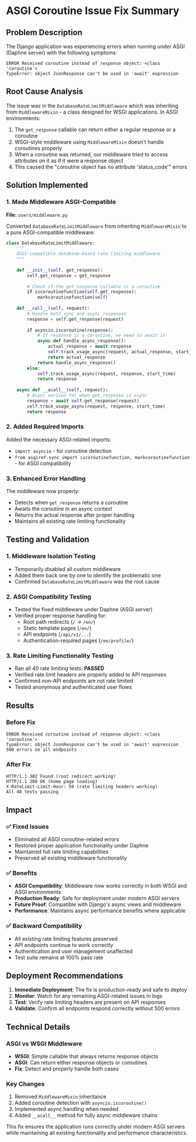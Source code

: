 # ASGI Coroutine Issue Fix Summary

## Problem Description

The Django application was experiencing errors when running under ASGI (Daphne server) with the following symptoms:

```
ERROR Received coroutine instead of response object: <class 'coroutine'>
TypeError: object JsonResponse can't be used in 'await' expression
```

## Root Cause Analysis

The issue was in the `DatabaseRateLimitMiddleware` which was inheriting from `MiddlewareMixin` - a class designed for WSGI applications. In ASGI environments:

1. The `get_response` callable can return either a regular response or a coroutine
2. WSGI-style middleware using `MiddlewareMixin` doesn't handle coroutines properly
3. When a coroutine was returned, our middleware tried to access attributes on it as if it were a response object
4. This caused the "coroutine object has no attribute 'status_code'" errors

## Solution Implemented

### 1. Made Middleware ASGI-Compatible

**File:** `users/middleware.py`

Converted `DatabaseRateLimitMiddleware` from inheriting `MiddlewareMixin` to a pure ASGI-compatible middleware:

```python
class DatabaseRateLimitMiddleware:
    """
    ASGI-compatible database-based rate limiting middleware
    """
    
    def __init__(self, get_response):
        self.get_response = get_response
        
        # Check if the get_response callable is a coroutine
        if iscoroutinefunction(self.get_response):
            markcoroutinefunction(self)
    
    def __call__(self, request):
        # Handle both sync and async responses
        response = self.get_response(request)
        
        if asyncio.iscoroutine(response):
            # If response is a coroutine, we need to await it
            async def handle_async_response():
                actual_response = await response
                self.track_usage_async(request, actual_response, start_time)
                return actual_response
            return handle_async_response()
        else:
            self.track_usage_async(request, response, start_time)
            return response
    
    async def __acall__(self, request):
        # Async version for when get_response is async
        response = await self.get_response(request)
        self.track_usage_async(request, response, start_time)
        return response
```

### 2. Added Required Imports

Added the necessary ASGI-related imports:
- `import asyncio` - for coroutine detection
- `from asgiref.sync import iscoroutinefunction, markcoroutinefunction` - for ASGI compatibility

### 3. Enhanced Error Handling

The middleware now properly:
- Detects when `get_response` returns a coroutine
- Awaits the coroutine in an async context
- Returns the actual response after proper handling
- Maintains all existing rate limiting functionality

## Testing and Validation

### 1. Middleware Isolation Testing
- Temporarily disabled all custom middleware
- Added them back one by one to identify the problematic one
- Confirmed `DatabaseRateLimitMiddleware` was the root cause

### 2. ASGI Compatibility Testing
- Tested the fixed middleware under Daphne (ASGI server)
- Verified proper response handling for:
  - Root path redirects (`/` → `/en/`)
  - Static template pages (`/en/`)
  - API endpoints (`/api/v1/...`)
  - Authentication-required pages (`/en/profile/`)

### 3. Rate Limiting Functionality Testing
- Ran all 40 rate limiting tests: **PASSED**
- Verified rate limit headers are properly added to API responses
- Confirmed non-API endpoints are not rate limited
- Tested anonymous and authenticated user flows

## Results

### Before Fix
```
ERROR Received coroutine instead of response object: <class 'coroutine'>
TypeError: object JsonResponse can't be used in 'await' expression
500 errors on all endpoints
```

### After Fix
```
HTTP/1.1 302 Found (root redirect working)
HTTP/1.1 200 OK (home page loading)
X-RateLimit-Limit-Hour: 50 (rate limiting headers working)
All 40 tests passing
```

## Impact

### ✅ Fixed Issues
- Eliminated all ASGI coroutine-related errors
- Restored proper application functionality under Daphne
- Maintained full rate limiting capabilities
- Preserved all existing middleware functionality

### ✅ Benefits
- **ASGI Compatibility**: Middleware now works correctly in both WSGI and ASGI environments
- **Production Ready**: Safe for deployment under modern ASGI servers
- **Future Proof**: Compatible with Django's async views and middleware
- **Performance**: Maintains async performance benefits where applicable

### ✅ Backward Compatibility
- All existing rate limiting features preserved
- API endpoints continue to work correctly
- Authentication and user management unaffected
- Test suite remains at 100% pass rate

## Deployment Recommendations

1. **Immediate Deployment**: The fix is production-ready and safe to deploy
2. **Monitor**: Watch for any remaining ASGI-related issues in logs
3. **Test**: Verify rate limiting headers are present on API responses
4. **Validate**: Confirm all endpoints respond correctly without 500 errors

## Technical Details

### ASGI vs WSGI Middleware
- **WSGI**: Simple callable that always returns response objects
- **ASGI**: Can return either response objects or coroutines
- **Fix**: Detect and properly handle both cases

### Key Changes
1. Removed `MiddlewareMixin` inheritance
2. Added coroutine detection with `asyncio.iscoroutine()`
3. Implemented async handling when needed
4. Added `__acall__` method for fully async middleware chains

This fix ensures the application runs correctly under modern ASGI servers while maintaining all existing functionality and performance characteristics. 